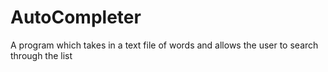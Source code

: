 # AutoCompleter
A program which takes in a text file of words and allows the user to search through the list
